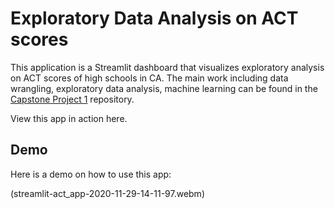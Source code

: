 # Exploratory Data Analysis on ACT scores

This application is a Streamlit dashboard that visualizes exploratory analysis on ACT scores of high schools in CA. The main work including data wrangling, exploratory data analysis, machine learning can be found in the [Capstone Project 1](https://github.com/Meralbalik/Capstone-Project-1) repository.

View this app in action here.

## Demo

Here is a demo on how to use this app:

(streamlit-act_app-2020-11-29-14-11-97.webm)
